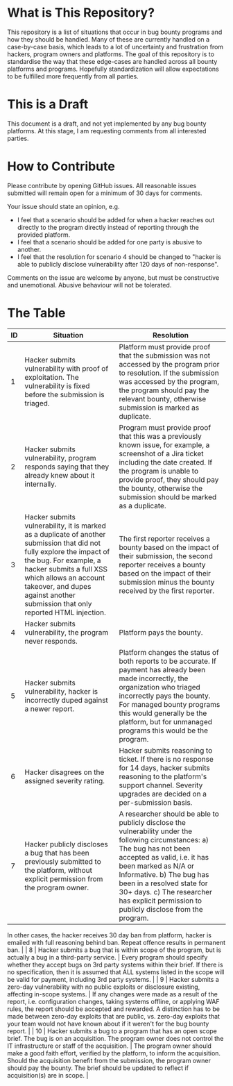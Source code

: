 # What is This Repository?
This repository is a list of situations that occur in bug bounty programs and how they should be handled. Many of these are currently handled on a case-by-case basis, which leads to a lot of uncertainty and frustration from hackers, program owners and platforms. The goal of this repository is to standardise the way that these edge-cases are handled across all bounty platforms and programs. Hopefully standardization will allow expectations to be fulfilled more frequently from all parties.


# This is a Draft

This document is a draft, and not yet implemented by any bug bounty platforms. At this stage, I am requesting comments from all interested parties.

# How to Contribute

Please contribute by opening GitHub issues. All reasonable issues submitted will remain open for a minimum of 30 days for comments.

Your issue should state an opinion, e.g.

- I feel that a scenario should be added for when a hacker reaches out directly to the program directly instead of reporting through the provided platform.
- I feel that a scenario should be added for one party is abusive to another.
- I feel that the resolution for scenario 4 should be changed to "hacker is able to publicly disclose vulnerability after 120 days of non-response".

Comments on the issue are welcome by anyone, but must be constructive and unemotional. Abusive behaviour will not be tolerated.

# The Table


| ID | Situation                                                                                                                                                                                                                                                                            | Resolution                                                                                                                                                                                                                                                                                  |
| -- | ------------------------------------------------------------------------------------------------------------------------------------------------------------------------------------------------------------------------------------------------------------------------------------ | ------------------------------------------------------------------------------------------------------------------------------------------------------------------------------------------------------------------------------------------------------------------------------------------- |
| 1  | Hacker submits vulnerability with proof of exploitation. The vulnerability is fixed before the submission is triaged.                                                                                                                                                                | Platform must provide proof that the submission was not accessed by the program prior to resolution. If the submission was accessed by the program, the program should pay the relevant bounty, otherwise submission is marked as duplicate.                                                |
| 2  | Hacker submits vulnerability, program responds saying that they already knew about it internally.                                                                                                                                                                                    | Program must provide proof that this was a previously known issue, for example, a screenshot of a Jira ticket including the date created. If the program is unable to provide proof, they should pay the bounty, otherwise the submission should be marked as a duplicate.                  |
| 3  | Hacker submits vulnerability, it is marked as a duplicate of another submission that did not fully explore the impact of the bug. For example, a hacker submits a full XSS which allows an account takeover, and dupes against another submission that only reported HTML injection. | The first reporter receives a bounty based on the impact of their submission, the second reporter receives a bounty based on the impact of their submission minus the bounty received by the first reporter.                                                                                |
| 4  | Hacker submits vulnerability, the program never responds.                                                                                                                                                                                                                            | Platform pays the bounty.                                                                                                                                                                                                                                                                   |
| 5  | Hacker submits vulnerability, hacker is incorrectly duped against a newer report.                                                                                                                                                                                                    | Platform changes the status of both reports to be accurate. If payment has already been made incorrectly, the organization who triaged incorrectly pays the bounty. For managed bounty programs this would generally be the platform, but for unmanaged programs this would be the program. |
| 6  | Hacker disagrees on the assigned severity rating.                                                                                                                                                                                                                                    | Hacker submits reasoning to ticket. If there is no response for 14 days, hacker submits reasoning to the platform's support channel. Severity upgrades are decided on a per-submission basis.                                                                                               |
| 7  | Hacker publicly discloses a bug that has been previously submitted to the platform, without explicit permission from the program owner.                                                                                                                                              | A researcher should be able to publicly disclose the vulnerability under the following circumstances: a) The bug has not been accepted as valid, i.e. it has been marked as N/A or Informative. b) The bug has been in a resolved state for 30+ days. c) The researcher has explicit permission to publicly disclose from the program. 

In other cases, the hacker receives 30 day ban from platform, hacker is emailed with full reasoning behind ban. Repeat offence results in permanent ban.                                                                                                                                                        |
| 8  | Hacker submits a bug that is within scope of the program, but is actually a bug in a third-party service.                                                                                                                                                                            | Every program should specify whether they accept bugs on 3rd party systems within their brief. If there is no specification, then it is assumed that ALL systems listed in the scope will be valid for payment, including 3rd party systems.                                     |
| 9  | Hacker submits a zero-day vulnerability with no public exploits or disclosure existing, affecting in-scope systems.                                                                                                                                                                            | If any changes were made as a result of the report, i.e. configuration changes, taking systems offline, or applying WAF rules, the report should be accepted and rewarded. A distinction has to be made between zero-day exploits that are public, vs. zero-day exploits that your team would not have known about if it weren't for the bug bounty report.                                    |
| 10 | Hacker submits a bug to a program that has an open scope brief. The bug is on an acquisition. The program owner does not control the IT infrastructure or staff of the acquisition. | The program owner should make a good faith effort, verified by the platform, to inform the acquisition. Should the acquisition benefit from the submission, the program owner should pay the bounty. The brief should be updated to reflect if acquisition(s) are in scope. |

